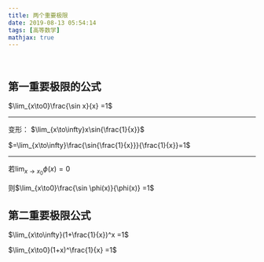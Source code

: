 ```yaml
---
title: 两个重要极限
date: 2019-08-13 05:54:14
tags: [高等数学]
mathjax: true
---
```


<br>

## 第一重要极限的公式
$\lim_{x\to0}\frac{\sin x}{x} =1$

---

变形：
$\lim_{x\to\infty}x\sin{\frac{1}{x}}$

$=\lim_{x\to\infty}\frac{\sin{\frac{1}{x}}}{\frac{1}{x}}=1$

---

若$\lim_{x\to x_0}\phi(x)=0$

则$\lim_{x\to0}\frac{\sin \phi(x)}{\phi(x)} =1$

## 第二重要极限公式

$\lim_{x\to\infty}(1+\frac{1}{x})^x =1$

$\lim_{x\to0}(1+x)^\frac{1}{x} =1$
